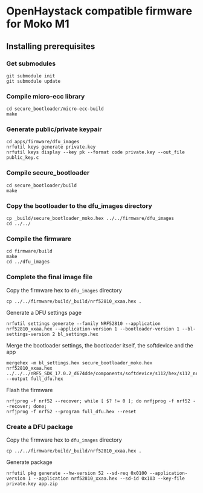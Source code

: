 # OpenHaystack compatible firmware for Moko M1

## Installing prerequisites 

### Get submodules
```
git submodule init
git submodule update
```

### Compile micro-ecc library
```
cd secure_bootloader/micro-ecc-build
make
```

### Generate public/private keypair
```
cd apps/firmware/dfu_images
nrfutil keys generate private.key
nrfutil keys display --key pk --format code private.key --out_file public_key.c
```

### Compile secure_bootloader
```
cd secure_bootloader/build
make
```

### Copy the bootloader to the dfu_images directory
```
cp _build/secure_bootloader_moko.hex ../../firmware/dfu_images
cd ../../
```

### Compile the firmware
```
cd firmware/build
make
cd ../dfu_images
```

### Complete the final image file
Copy the firmware hex to `dfu_images` directory
```
cp ../../firmware/build/_build/nrf52810_xxaa.hex . 
```

Generate a DFU settings page
```
nrfutil settings generate --family NRF52810 --application nrf52810_xxaa.hex --application-version 1 --bootloader-version 1 --bl-settings-version 2 bl_settings.hex
```

Merge the bootloader settings, the bootloader itself, the softdevice and the app
```
mergehex -m bl_settings.hex secure_bootloader_moko.hex nrf52810_xxaa.hex ../../../nRF5_SDK_17.0.2_d674dde/components/softdevice/s112/hex/s112_nrf52_7.2.0_softdevice.hex --output full_dfu.hex
```

Flash the firmware
```
nrfjprog -f nrf52 --recover; while [ $? != 0 ]; do nrfjprog -f nrf52 --recover; done;
nrfjprog -f nrf52 --program full_dfu.hex --reset
```

### Create a DFU package
Copy the firmware hex to `dfu_images` directory
```
cp ../../firmware/build/_build/nrf52810_xxaa.hex . 
```

Generate package
```
nrfutil pkg generate --hw-version 52 --sd-req 0x0100 --application-version 1 --application nrf52810_xxaa.hex --sd-id 0x103 --key-file private.key app.zip
```